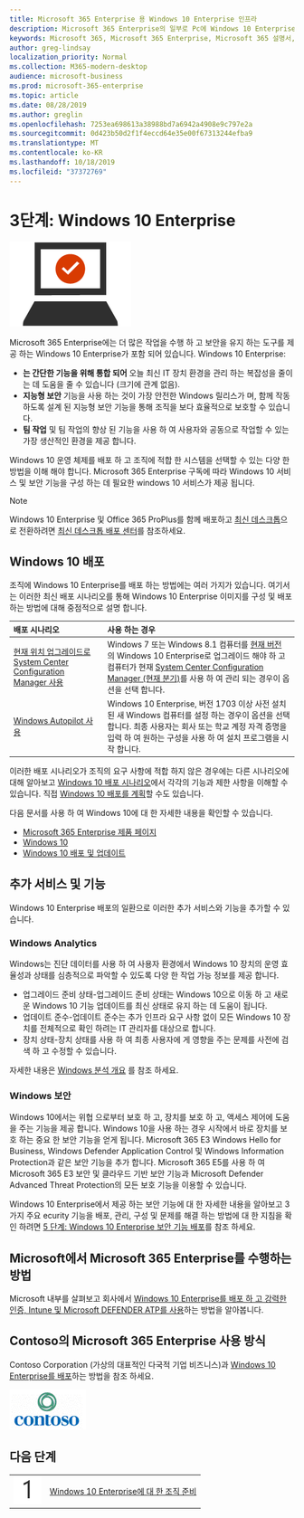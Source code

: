 ```yaml
---
title: Microsoft 365 Enterprise 용 Windows 10 Enterprise 인프라
description: Microsoft 365 Enterprise의 일부로 Pc에 Windows 10 Enterprise를 배포 하는 데 필요한 단계에 대 한 간략 한 지침을 제공 합니다.
keywords: Microsoft 365, Microsoft 365 Enterprise, Microsoft 365 설명서, Windows 10 Enterprise, 배포
author: greg-lindsay
localization_priority: Normal
ms.collection: M365-modern-desktop
audience: microsoft-business
ms.prod: microsoft-365-enterprise
ms.topic: article
ms.date: 08/28/2019
ms.author: greglin
ms.openlocfilehash: 7253ea698613a38988bd7a6942a4908e9c797e2a
ms.sourcegitcommit: 0d423b50d2f1f4eccd64e35e00f67313244efba9
ms.translationtype: MT
ms.contentlocale: ko-KR
ms.lasthandoff: 10/18/2019
ms.locfileid: "37372769"
---
```

# <a name="phase-3-windows-10-enterprise"></a>3단계: Windows 10 Enterprise

![3단계: Windows 10 Enterprise](./media/deploy-foundation-infrastructure/win10enterprise_icon.png)

Microsoft 365 Enterprise에는 더 많은 작업을 수행 하 고 보안을 유지 하는 도구를 제공 하는 Windows 10 Enterprise가 포함 되어 있습니다. Windows 10 Enterprise:

- **는 간단한 기능을 위해 통합 되어** 오늘 최신 IT 장치 환경을 관리 하는 복잡성을 줄이는 데 도움을 줄 수 있습니다 (크기에 관계 없음).
- **지능형 보안** 기능을 사용 하는 것이 가장 안전한 Windows 릴리스가 며, 함께 작동 하도록 설계 된 지능형 보안 기능을 통해 조직을 보다 효율적으로 보호할 수 있습니다.
- **팀 작업** 및 팀 작업의 향상 된 기능을 사용 하 여 사용자와 공동으로 작업할 수 있는 가장 생산적인 환경을 제공 합니다.

Windows 10 운영 체제를 배포 하 고 조직에 적합 한 시스템을 선택할 수 있는 다양 한 방법을 이해 해야 합니다. Microsoft 365 Enterprise 구독에 따라 Windows 10 서비스 및 보안 기능을 구성 하는 데 필요한 windows 10 서비스가 제공 됩니다.

>[!Note]
>Windows 10 Enterprise 및 Office 365 ProPlus를 함께 배포하고 [최신 데스크톱](https://www.microsoft.com/microsoft-365/modern-desktop)으로 전환하려면 [최신 데스크톱 배포 센터](http://aka.ms/howtoshift)를 참조하세요.
>

## <a name="windows-10-deployment"></a>Windows 10 배포

조직에 Windows 10 Enterprise를 배포 하는 방법에는 여러 가지가 있습니다. 여기서는 이러한 최신 배포 시나리오를 통해 Windows 10 Enterprise 이미지를 구성 및 배포 하는 방법에 대해 중점적으로 설명 합니다.

| 배포 시나리오 | 사용 하는 경우 |
|:--- |:--- |
| [현재 위치 업그레이드로 System Center Configuration Manager 사용](windows10-deploy-inplaceupgrade.md) | Windows 7 또는 Windows 8.1 컴퓨터를 <a href="https://aka.ms/windows-10-release-information" target="_blank">현재 버전</a> 의 Windows 10 Enterprise로 업그레이드 해야 하 고 컴퓨터가 현재 <a href="https://aka.ms/introtosccm" target="_blank">System Center Configuration Manager (현재 분기)</a>를 사용 하 여 관리 되는 경우이 옵션을 선택 합니다. |
| [Windows Autopilot 사용](windows10-deploy-autopilot.md) | Windows 10 Enterprise, 버전 1703 이상 사전 설치 된 새 Windows 컴퓨터를 설정 하는 경우이 옵션을 선택 합니다. 최종 사용자는 회사 또는 학교 계정 자격 증명을 입력 하 여 원하는 구성을 사용 하 여 설치 프로그램을 시작 합니다. |

이러한 배포 시나리오가 조직의 요구 사항에 적합 하지 않은 경우에는 다른 시나리오에 대해 알아보고 [Windows 10 배포 시나리오](https://docs.microsoft.com/windows/deployment/windows-10-deployment-scenarios)에서 각각의 기능과 제한 사항을 이해할 수 있습니다. 직접 <a href="https://aka.ms/planforwin10deployment" target="_blank">Windows 10 배포를 계획</a>할 수도 있습니다.

다음 문서를 사용 하 여 Windows 10에 대 한 자세한 내용을 확인할 수 있습니다.

- [Microsoft 365 Enterprise 제품 페이지](https://www.microsoft.com/microsoft-365/enterprise)
- [Windows 10](https://docs.microsoft.com/windows/windows-10)
- [Windows 10 배포 및 업데이트](https://docs.microsoft.com/windows/deployment/)


## <a name="additional-services-and-features"></a>추가 서비스 및 기능
Windows 10 Enterprise 배포의 일환으로 이러한 추가 서비스와 기능을 추가할 수 있습니다.

### <a name="windows-analytics"></a>Windows Analytics

Windows는 진단 데이터를 사용 하 여 사용자 환경에서 Windows 10 장치의 운영 효율성과 상태를 심층적으로 파악할 수 있도록 다양 한 작업 가능 정보를 제공 합니다.

* 업그레이드 준비 상태-업그레이드 준비 상태는 Windows 10으로 이동 하 고 새로운 Windows 10 기능 업데이트를 최신 상태로 유지 하는 데 도움이 됩니다. 
* 업데이트 준수-업데이트 준수는 추가 인프라 요구 사항 없이 모든 Windows 10 장치를 전체적으로 확인 하려는 IT 관리자를 대상으로 합니다.
* 장치 상태-장치 상태를 사용 하 여 최종 사용자에 게 영향을 주는 문제를 사전에 검색 하 고 수정할 수 있습니다.

자세한 내용은 [Windows 분석 개요](https://docs.microsoft.com/windows/deployment/update/windows-analytics-overview) 를 참조 하세요.

### <a name="windows-security"></a>Windows 보안

Windows 10에서는 위협 으로부터 보호 하 고, 장치를 보호 하 고, 액세스 제어에 도움을 주는 기능을 제공 합니다. Windows 10을 사용 하는 경우 시작에서 바로 장치를 보호 하는 중요 한 보안 기능을 얻게 됩니다. Microsoft 365 E3 Windows Hello for Business, Windows Defender Application Control 및 Windows Information Protection과 같은 보안 기능을 추가 합니다. Microsoft 365 E5를 사용 하 여 Microsoft 365 E3 보안 및 클라우드 기반 보안 기능과 Microsoft Defender Advanced Threat Protection의 모든 보호 기능을 이용할 수 있습니다. 

Windows 10 Enterprise에서 제공 하는 보안 기능에 대 한 자세한 내용을 알아보고 3 가지 주요 ecurity 기능을 배포, 관리, 구성 및 문제를 해결 하는 방법에 대 한 지침을 확인 하려면 [5 단계: Windows 10 Enterprise 보안 기능 배포](windows10-enable-security-features.md)를 참조 하세요.

## <a name="how-microsoft-does-microsoft-365-enterprise"></a>Microsoft에서 Microsoft 365 Enterprise를 수행하는 방법

Microsoft 내부를 살펴보고 회사에서 [Windows 10 Enterprise를 배포 하 고 강력한 인증, Intune 및 Microsoft DEFENDER ATP를 사용](https://www.microsoft.com/en-us/itshowcase/deploying-and-managing-microsoft-365#primaryR6)하는 방법을 알아봅니다.

## <a name="how-contoso-did-microsoft-365-enterprise"></a>Contoso의 Microsoft 365 Enterprise 사용 방식

Contoso Corporation (가상의 대표적인 다국적 기업 비즈니스)과 [Windows 10 Enterprise를 배포](contoso-win10.md)하는 방법을 참조 하세요.

![Contoso Corporation](./media/contoso-overview/contoso-icon.png)

## <a name="next-step"></a>다음 단계

|||
|:-------|:-----|
|![1단계](./media/stepnumbers/Step1.png)| [Windows 10 Enterprise에 대 한 조직 준비](windows10-prepare-your-org.md) |
